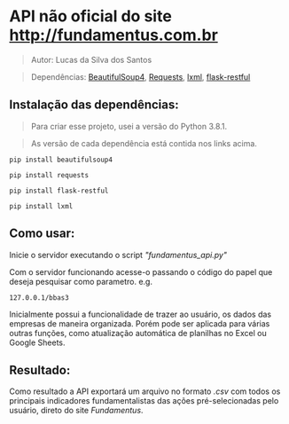 # API não oficial do site http://fundamentus.com.br
> Autor: Lucas da Silva dos Santos

>Dependências:   [BeautifulSoup4](https://pypi.org/project/beautifulsoup4/), [Requests](https://pypi.org/project/requests/), [lxml](https://pypi.org/project/lxml/), [flask-restful](https://flask-restful.readthedocs.io/en/latest/)



## Instalação das dependências:

>Para criar esse projeto, usei a versão do Python 3.8.1.

>As versão de cada dependência está contida nos links acima. 

```
pip install beautifulsoup4

pip install requests

pip install flask-restful

pip install lxml
```


## Como usar:

Inicie o servidor executando o script _"fundamentus_api.py"_

Com o servidor funcionando acesse-o passando o código do papel que deseja pesquisar como parametro. e.g.
```
127.0.0.1/bbas3
```

Inicialmente possui a funcionalidade de trazer ao usuário, os dados das empresas de maneira organizada. Porém pode ser aplicada para várias outras funções, como atualização automática de planilhas no Excel ou Google Sheets.

## Resultado:

Como resultado a API exportará um arquivo no formato _.csv_ com todos os principais indicadores fundamentalistas das ações pré-selecionadas pelo usuário, direto do site _Fundamentus_. 



